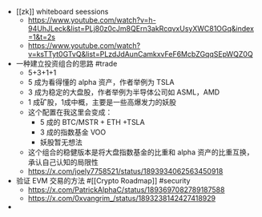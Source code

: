 - [[zk]] whiteboard seessions
	- https://www.youtube.com/watch?v=h-94UhJLeck&list=PLj80z0cJm8QErn3akRcqvxUsyXWC81OGq&index=1&t=2s
	- https://www.youtube.com/watch?v=ksTTyt0GTvQ&list=PLzdJdAunCamkxvFeF6McbZGqqSEpWQZ0Q
- 一种建立投资组合的思路 #trade
	- 5+3+1+1
	- 5 成为看得懂的 alpha 资产，作者举例为 TSLA
	- 3 成为稳定的大盘股，作者举例为半导体公司如 ASML，AMD
	- 1 成矿股，1成中概，主要是一些高爆发力的妖股
	- 这个配置在我这里会变成：
		- 5 成的 BTC/MSTR + ETH +TSLA
		- 3 成的指数基金 VOO
		- 妖股暂无想法
	- 这个组合的稳健版本是将大盘指数基金的比重和 alpha 资产的比重互换，承认自己认知的局限性
	- https://x.com/joely7758521/status/1893934062563450918
- 验证 EVM 交易的方法 #[[Crypto Roadmap]] #security
	- https://x.com/PatrickAlphaC/status/1893697082789187588
	- https://x.com/0xvangrim_/status/1893238142427418929
-